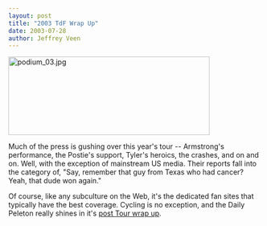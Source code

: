 ```yaml
---
layout: post
title: "2003 TdF Wrap Up"
date: 2003-07-28
author: Jeffrey Veen
---
```

<img alt="podium_03.jpg" src="http://www.veen.com/jeff/images/podium_03.jpg" width="400" height="156" />

Much of the press is gushing over this year's tour -- Armstrong's performance, the Postie's support, Tyler's heroics, the crashes, and on and on. Well, with the exception of mainstream US media. Their reports fall into the category of, "Say, remember that guy from Texas who had cancer? Yeah, that dude won again."

Of course, like any subculture on the Web, it's the dedicated fan sites that typically have the best coverage. Cycling is no exception, and the Daily Peleton really shines in it's <a href="http://www.dailypeloton.com/displayarticle.asp?pk=4451">post Tour wrap up</a>.

